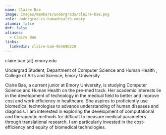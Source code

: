 ```yaml
---
name: Claire Bae
image: images/members/undergrads/claire-bae.png
role: undergrad-cs-humanhealth-emory
alumni: false
dnf: false
aliases:
  - Claire Bae
links:
  linkedin: claire-bae-9b469b220
---
```


claire.bae [at] emory.edu

Undergrad Student, Department of Computer Science and Human Health , College of Arts and Science, Emory University

Claire Bae, a current junior at Emory University, is studying Computer Science and Human Health on the pre-med track. Her academic interests lie in the development of technology in the medical field to better and improve cost and work efficiency in healthcare. She aspires to proficiently use biomedical technologies to advance understanding of human diseases and diagnosis. I am interested in exploring the development of computational and therapeutic methods for difficult to measure medical parameters through translational research. I am particularly invested in the cost-efficiency and equity of biomedical technologies.